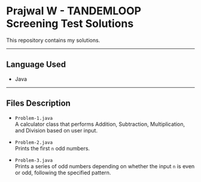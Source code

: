 # Prajwal W - TANDEMLOOP Screening Test Solutions

This repository contains my solutions.

---

## Language Used

- Java

---

## Files Description

- `Problem-1.java`  
  A calculator class that performs Addition, Subtraction, Multiplication, and Division based on user input.

- `Problem-2.java`  
  Prints the first `n` odd numbers.

- `Problem-3.java`  
  Prints a series of odd numbers depending on whether the input `n` is even or odd, following the specified pattern.


